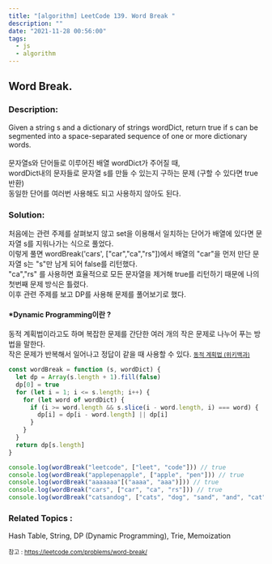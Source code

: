 ```yaml
---
title: "[algorithm] LeetCode 139. Word Break "
description: ""
date: "2021-11-28 00:56:00"
tags:
  - js
  - algorithm
---
```


## Word Break.

### Description:

Given a string s and a dictionary of strings wordDict, return true if s can be segmented into a space-separated sequence of one or more dictionary words. <br><br>
문자열s와 단어들로 이루어진 배열 wordDict가 주어질 때, <br>
wordDict내의 문자들로 문자열 s를 만들 수 있는지 구하는 문제 (구할 수 있다면 true 반환)<br>
동일한 단어를 여러번 사용해도 되고 사용하지 않아도 된다.

### Solution:

처음에는 관련 주제를 살펴보지 않고 set을 이용해서 일치하는 단어가 배열에 있다면 문자열 s를 지워나가는 식으로 풀었다. <br>
이렇게 풀면 wordBreak('cars', ["car","ca","rs"])에서 배열의 "car"을 먼저 만단 문자열 s는 "s"만 남게 되어 false를 리턴했다. <br>
"ca","rs" 를 사용하면 효율적으로 모든 문자열을 제거해 true를 리턴하기 때문에 나의 첫번째 문제 방식은 틀렸다. <br>
이후 관련 주제를 보고 DP를 사용해 문제를 풀어보기로 했다.

#### \*Dynamic Programming이란 ?

동적 계획법이라고도 하며 복잡한 문제를 간단한 여러 개의 작은 문제로 나누어 푸는 방법을 말한다.<br>
작은 문제가 반복해서 일어나고 정답이 같을 때 사용할 수 있다.
<small class="from"><a href="https://ko.wikipedia.org/wiki/%EB%8F%99%EC%A0%81_%EA%B3%84%ED%9A%8D%EB%B2%95" target="_blank">동적 계획법 (위키백과)</a></small>

```js
const wordBreak = function (s, wordDict) {
  let dp = Array(s.length + 1).fill(false)
  dp[0] = true
  for (let i = 1; i <= s.length; i++) {
    for (let word of wordDict) {
      if (i >= word.length && s.slice(i - word.length, i) === word) {
        dp[i] = dp[i - word.length] || dp[i]
      }
    }
  }
  return dp[s.length]
}

console.log(wordBreak("leetcode", ["leet", "code"])) // true
console.log(wordBreak("applepenapple", ["apple", "pen"])) // true
console.log(wordBreak("aaaaaaa"[("aaaa", "aaa")])) // true
console.log(wordBreak("cars", ["car", "ca", "rs"])) // true
console.log(wordBreak("catsandog", ["cats", "dog", "sand", "and", "cat"])) // false
```

### Related Topics :

Hash Table, String, DP (Dynamic Programming), Trie, Memoization

<small class="from add">참고 : <a href="https://leetcode.com/problems/word-break/" target="_blank">https://leetcode.com/problems/word-break/</a>

</small>
